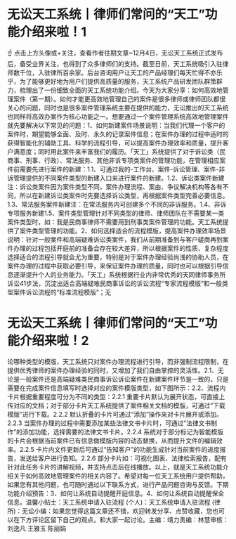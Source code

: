 # 无讼天工系统丨律师们常问的“天工”功能介绍来啦！1

☝ 点击上方头像或+关注，查看作者往期文章~12月4日，无讼天工系统正式发布后，备受业界关注，也得到了众多律师们的支持。截至日前，天工系统吸引入驻律师数千位，入驻律所百余家。后台咨询用户让天工的产品经理们每天忙得不亦乐乎，为了能够更好地为用户们提供高质量的服务，天工系统产品研发团队群策群力，梳理出了一份细致全面的天工系统功能介绍。今天为大家分享：如何高效地管理案件（第一期）。如何才能更高效地管理自己的案件是很多律师或律师团队都很关心的问题，同时也是很多案件管理系统主要在提供的能力，无讼推出的天工系统也同样将高效办案作为核心功能之一。想要通过一个案件管理系统高效地管理案件就先要解决以下常见的问题：1、如何新建案件场景说明：当我们代理一个客户的案件时，期望能够全面、及时、永久的记录案件信息；在案件办理的过程中适时的获得智能化的辅助工具、科学的流程引导，可以提高案件办理效率和质量，提升客户满意度；同时用此案件来丰富我们的履历。「天工」系统提供了对于诉讼类（民商事、刑事、行政）、常法服务、其他非诉专项类案件的管理功能，在管理相应案件前需要先进行案件的新建：1.1、可通过我的-工作台、案件-诉讼管理、案件-非诉管理提供的不同案件类型的新建入口来进行案件的新建。1.2、诉讼类案件新建注：诉讼类案件因为案件类型不同，案件办理流程、案由、争议解决机构等各有不同，所以在新建诉讼类案件时先要选择诉讼类型，再根据案件类型完善必要信息。1.3、常法服务案件新建注：在常法服务内可创建多个不同的非诉服务。1.4、非诉专项服务新建1.5、案件类型管理针对不同类型的律师、律师团队在不需要某一类案件类型时，如：我是民商事律师不需要用到刑事类案件管理的功能。天工系统提供了案件类型管理的功能。2、如何选择适合的流程模版，提高案件办理效率场景说明：针对一般案件和高端疑难诉讼类案件，我们从前期准备到与客户磋商再到案件办理的过程包括开庭前的准备会存在较大差异，所以根据案件的性质、复杂程度选择适合的流程引导就会尤为重要，特别是对于案件办理经验尚浅的协助人员，在案件办理的过程中获取必要引导，来保证案件办理的质量，同时也可以根据引导信息逐渐提升个人的业务能力。「天工」系统根据行业内非常优秀的天同律师事务所诉讼41步法，沉淀出适合高端疑难民商事诉讼的诉讼流程“专家流程模版”和一般类型案件诉讼流程的“标准流程模版”；无

# 无讼天工系统丨律师们常问的“天工”功能介绍来啦！2

论哪种类型的模版，天工系统只对案件办理流程进行引导，而非强制流程限制，在提供优秀律师的案件办理经验的同时，又增加了我们自由掌控的灵活性。2.1、无论是一般案件还是高端疑难类民商事诉讼诉讼案件在新建案件环节是一致的，只是需要在完成案件信息填写时选择对应的案件模版类型，如下图所示：2.2、流程内卡片根据重要程度可分为不同的类型：2.2.1 重要卡片默认为展开状态，可直接上传对应的文档；对于部分卡片天工系统提供了案件相关文档的模版，可通过“下载模版”进行下载。2.2.2 默认折叠的卡片可通过“添加”操作来对卡片展开或添加。2.2.3 当案件办理的过程中需要添加某些法律文书卡片时，可通过“法律文书制作”的添加功能，选择需要的法律文书卡片。2.2.4 系统对于部分标记为智能模版的卡片会根据当前案件已有信息做模版内容的动态替换，从而提升文件的编辑效率。2.2.5 卡片内文件更新后可通过“告知客户”的功能生成针对当前案件的进度报告，发送给客户进行告知。2.2.6 部分卡片如：可视化图表、法律检索报告，配有针对此任务卡片的讲解视频，并支持点击后在线播放。以上，就是天工系统功能介绍关于如何高效地管理案件的相关内容了。希望对每一位天工系统用户提供帮助，如果您有其他问题，也可随时通过以下联系方式，进行产品问题咨询与反馈。下期功能介绍预告：3、如何让系统自动提醒开庭信息。4、如何让系统自动提醒保全信息。温馨小贴士：天工系统申请入驻流程 (个人)：天工系统申请入驻流程 (律所)：无讼小编：如果您觉得这篇文章还不错，欢迎转发分享、点赞收藏，您也可以在下方评论区留下自己的观点，和大家一起讨论。主编：靖力责编：林慧审核：刘逸凡 王雅玉 陈丽娟

